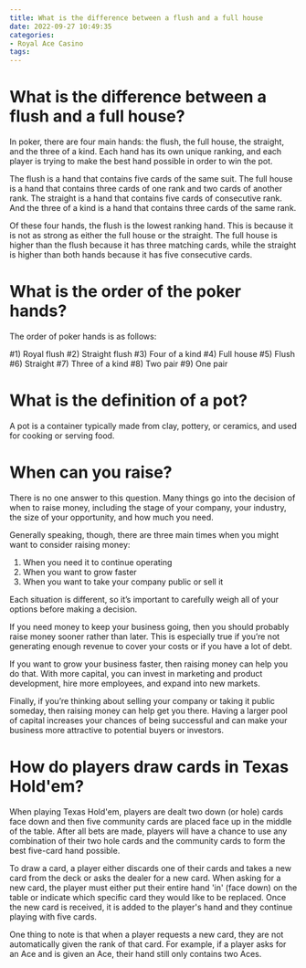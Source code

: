 ```yaml
---
title: What is the difference between a flush and a full house
date: 2022-09-27 10:49:35
categories:
- Royal Ace Casino
tags:
---
```



#  What is the difference between a flush and a full house?

In poker, there are four main hands: the flush, the full house, the straight, and the three of a kind. Each hand has its own unique ranking, and each player is trying to make the best hand possible in order to win the pot.

The flush is a hand that contains five cards of the same suit. The full house is a hand that contains three cards of one rank and two cards of another rank. The straight is a hand that contains five cards of consecutive rank. And the three of a kind is a hand that contains three cards of the same rank.

Of these four hands, the flush is the lowest ranking hand. This is because it is not as strong as either the full house or the straight. The full house is higher than the flush because it has three matching cards, while the straight is higher than both hands because it has five consecutive cards.

#  What is the order of the poker hands?

The order of poker hands is as follows:

#1) Royal flush
#2) Straight flush
#3) Four of a kind
#4) Full house
#5) Flush
#6) Straight
#7) Three of a kind
#8) Two pair
#9) One pair

#  What is the definition of a pot?

A pot is a container typically made from clay, pottery, or ceramics, and used for cooking or serving food.

#  When can you raise?

There is no one answer to this question. Many things go into the decision of when to raise money, including the stage of your company, your industry, the size of your opportunity, and how much you need.

Generally speaking, though, there are three main times when you might want to consider raising money:

1. When you need it to continue operating
2. When you want to grow faster
3. When you want to take your company public or sell it

Each situation is different, so it’s important to carefully weigh all of your options before making a decision.

If you need money to keep your business going, then you should probably raise money sooner rather than later. This is especially true if you’re not generating enough revenue to cover your costs or if you have a lot of debt.

If you want to grow your business faster, then raising money can help you do that. With more capital, you can invest in marketing and product development, hire more employees, and expand into new markets.

Finally, if you’re thinking about selling your company or taking it public someday, then raising money can help get you there. Having a larger pool of capital increases your chances of being successful and can make your business more attractive to potential buyers or investors.

#  How do players draw cards in Texas Hold'em?

When playing Texas Hold'em, players are dealt two down (or hole) cards face down and then five community cards are placed face up in the middle of the table. After all bets are made, players will have a chance to use any combination of their two hole cards and the community cards to form the best five-card hand possible.

To draw a card, a player either discards one of their cards and takes a new card from the deck or asks the dealer for a new card. When asking for a new card, the player must either put their entire hand 'in' (face down) on the table or indicate which specific card they would like to be replaced. Once the new card is received, it is added to the player's hand and they continue playing with five cards.

One thing to note is that when a player requests a new card, they are not automatically given the rank of that card. For example, if a player asks for an Ace and is given an Ace, their hand still only contains two Aces.